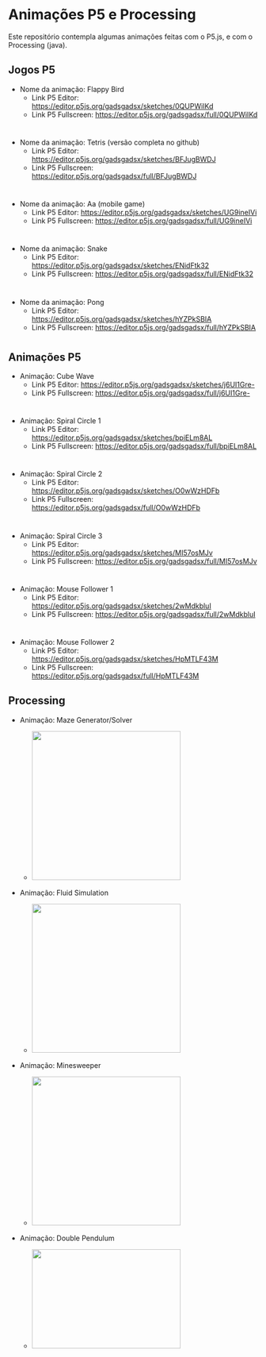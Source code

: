 # Animações P5 e Processing

Este repositório contempla algumas animações feitas com o P5.js, e com o Processing (java).

## Jogos P5
- Nome da animação: Flappy Bird
    - Link P5 Editor: https://editor.p5js.org/gadsgadsx/sketches/0QUPWiIKd
    - Link P5 Fullscreen: https://editor.p5js.org/gadsgadsx/full/0QUPWiIKd
#
- Nome da animação: Tetris (versão completa no github)
    - Link P5 Editor: https://editor.p5js.org/gadsgadsx/sketches/BFJugBWDJ
    - Link P5 Fullscreen: https://editor.p5js.org/gadsgadsx/full/BFJugBWDJ
#
- Nome da animação: Aa (mobile game)
    - Link P5 Editor: https://editor.p5js.org/gadsgadsx/sketches/UG9ineIVi
    - Link P5 Fullscreen: https://editor.p5js.org/gadsgadsx/full/UG9ineIVi
#
- Nome da animação: Snake
    - Link P5 Editor: https://editor.p5js.org/gadsgadsx/sketches/ENidFtk32
    - Link P5 Fullscreen: https://editor.p5js.org/gadsgadsx/full/ENidFtk32
#
- Nome da animação: Pong
    - Link P5 Editor: https://editor.p5js.org/gadsgadsx/sketches/hYZPkSBIA
    - Link P5 Fullscreen: https://editor.p5js.org/gadsgadsx/full/hYZPkSBIA
#
## Animações P5
- Animação: Cube Wave
    - Link P5 Editor: https://editor.p5js.org/gadsgadsx/sketches/j6UI1Gre-
    - Link P5 Fullscreen: https://editor.p5js.org/gadsgadsx/full/j6UI1Gre-
#
- Animação: Spiral Circle 1
    - Link P5 Editor: https://editor.p5js.org/gadsgadsx/sketches/bpiELm8AL
    - Link P5 Fullscreen: https://editor.p5js.org/gadsgadsx/full/bpiELm8AL
#
- Animação: Spiral Circle 2
    - Link P5 Editor: https://editor.p5js.org/gadsgadsx/sketches/O0wWzHDFb
    - Link P5 Fullscreen: https://editor.p5js.org/gadsgadsx/full/O0wWzHDFb
#
- Animação: Spiral Circle 3
    - Link P5 Editor: https://editor.p5js.org/gadsgadsx/sketches/MI57osMJv
    - Link P5 Fullscreen: https://editor.p5js.org/gadsgadsx/full/MI57osMJv
#
- Animação: Mouse Follower 1
    - Link P5 Editor: https://editor.p5js.org/gadsgadsx/sketches/2wMdkbluI
    - Link P5 Fullscreen: https://editor.p5js.org/gadsgadsx/full/2wMdkbluI
#
- Animação: Mouse Follower 2
    - Link P5 Editor: https://editor.p5js.org/gadsgadsx/sketches/HpMTLF43M
    - Link P5 Fullscreen: https://editor.p5js.org/gadsgadsx/full/HpMTLF43M


## Processing

- Animação: Maze Generator/Solver    
    - <img src="https://i.imgur.com/zQn0f9G.gif" width="300" height="300" />

- Animação: Fluid Simulation  
    - <img src="https://i.imgur.com/jr4Mrmn.gif" width="300" height="300" />

- Animação: Minesweeper    
    - <img src="https://i.imgur.com/gVEemGr.gif" width="300" height="300" />

- Animação: Double Pendulum    
    - <img src="https://i.imgur.com/oxczkgG.gif" width="300" height="200" />